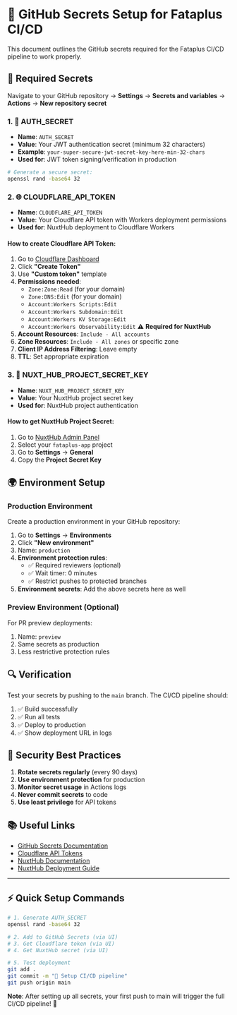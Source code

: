 # 🔐 GitHub Secrets Setup for Fataplus CI/CD

This document outlines the GitHub secrets required for the Fataplus CI/CD pipeline to work properly.

## 🚀 Required Secrets

Navigate to your GitHub repository → **Settings** → **Secrets and variables** → **Actions** → **New repository secret**

### 1. 🔑 **AUTH_SECRET**
- **Name**: `AUTH_SECRET`
- **Value**: Your JWT authentication secret (minimum 32 characters)
- **Example**: `your-super-secure-jwt-secret-key-here-min-32-chars`
- **Used for**: JWT token signing/verification in production

```bash
# Generate a secure secret:
openssl rand -base64 32
```

### 2. 🌐 **CLOUDFLARE_API_TOKEN**
- **Name**: `CLOUDFLARE_API_TOKEN`
- **Value**: Your Cloudflare API token with Workers deployment permissions
- **Used for**: NuxtHub deployment to Cloudflare Workers

#### How to create Cloudflare API Token:
1. Go to [Cloudflare Dashboard](https://dash.cloudflare.com/profile/api-tokens)
2. Click **"Create Token"**
3. Use **"Custom token"** template
4. **Permissions needed**:
   - `Zone:Zone:Read` (for your domain)
   - `Zone:DNS:Edit` (for your domain)
   - `Account:Workers Scripts:Edit`
   - `Account:Workers Subdomain:Edit`
   - `Account:Workers KV Storage:Edit`
   - `Account:Workers Observability:Edit` ⚠️ **Required for NuxtHub**
5. **Account Resources**: `Include - All accounts`
6. **Zone Resources**: `Include - All zones` or specific zone
7. **Client IP Address Filtering**: Leave empty
8. **TTL**: Set appropriate expiration

### 3. 🎯 **NUXT_HUB_PROJECT_SECRET_KEY**
- **Name**: `NUXT_HUB_PROJECT_SECRET_KEY`
- **Value**: Your NuxtHub project secret key
- **Used for**: NuxtHub project authentication

#### How to get NuxtHub Project Secret:
1. Go to [NuxtHub Admin Panel](https://admin.hub.nuxt.com)
2. Select your `fataplus-app` project
3. Go to **Settings** → **General**
4. Copy the **Project Secret Key**

## 🌍 Environment Setup

### Production Environment
Create a production environment in your GitHub repository:

1. Go to **Settings** → **Environments**
2. Click **"New environment"**
3. Name: `production`
4. **Environment protection rules**:
   - ✅ Required reviewers (optional)
   - ✅ Wait timer: 0 minutes
   - ✅ Restrict pushes to protected branches
5. **Environment secrets**: Add the above secrets here as well

### Preview Environment (Optional)
For PR preview deployments:

1. Name: `preview`
2. Same secrets as production
3. Less restrictive protection rules

## 🔍 Verification

Test your secrets by pushing to the `main` branch. The CI/CD pipeline should:

1. ✅ Build successfully
2. ✅ Run all tests
3. ✅ Deploy to production
4. ✅ Show deployment URL in logs

## 🚨 Security Best Practices

1. **Rotate secrets regularly** (every 90 days)
2. **Use environment protection** for production
3. **Monitor secret usage** in Actions logs
4. **Never commit secrets** to code
5. **Use least privilege** for API tokens

## 📚 Useful Links

- [GitHub Secrets Documentation](https://docs.github.com/en/actions/security-guides/encrypted-secrets)
- [Cloudflare API Tokens](https://developers.cloudflare.com/api/tokens/)
- [NuxtHub Documentation](https://hub.nuxt.com)
- [NuxtHub Deployment Guide](https://hub.nuxt.com/docs/getting-started/deploy)

---

## ⚡ Quick Setup Commands

```bash
# 1. Generate AUTH_SECRET
openssl rand -base64 32

# 2. Add to GitHub Secrets (via UI)
# 3. Get Cloudflare token (via UI)
# 4. Get NuxtHub secret (via UI)

# 5. Test deployment
git add .
git commit -m "🚀 Setup CI/CD pipeline"
git push origin main
```

**Note**: After setting up all secrets, your first push to main will trigger the full CI/CD pipeline! 🎉 